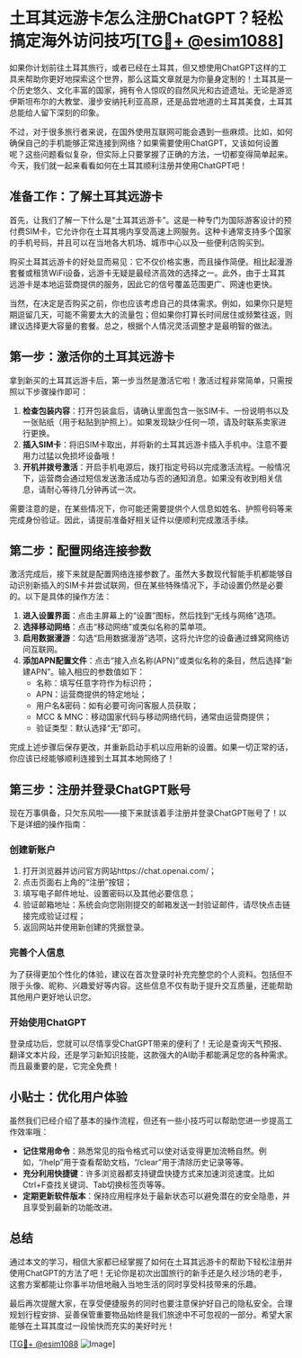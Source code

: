 # 土耳其远游卡怎么注册ChatGPT？轻松搞定海外访问技巧[[TG💪+ @esim1088](https://t.me/s/esim1088)]

如果你计划前往土耳其旅行，或者已经在土耳其，但又想使用ChatGPT这样的工具来帮助你更好地探索这个世界，那么这篇文章就是为你量身定制的！土耳其是一个历史悠久、文化丰富的国家，拥有令人惊叹的自然风光和古迹遗址。无论是游览伊斯坦布尔的大教堂、漫步安纳托利亚高原，还是品尝地道的土耳其美食，土耳其总能给人留下深刻的印象。

不过，对于很多旅行者来说，在国外使用互联网可能会遇到一些麻烦。比如，如何确保自己的手机能够正常连接到网络？如果需要使用ChatGPT，又该如何设置呢？这些问题看似复杂，但实际上只要掌握了正确的方法，一切都变得简单起来。今天，我们就一起来看看如何在土耳其顺利注册并使用ChatGPT吧！

## 准备工作：了解土耳其远游卡

首先，让我们了解一下什么是“土耳其远游卡”。这是一种专门为国际游客设计的预付费SIM卡，它允许你在土耳其境内享受高速上网服务。这种卡通常支持多个国家的手机号码，并且可以在当地各大机场、城市中心以及一些便利店购买到。

购买土耳其远游卡的好处显而易见：它不仅价格实惠，而且操作简便。相比起漫游套餐或租赁WiFi设备，远游卡无疑是最经济高效的选择之一。此外，由于土耳其远游卡是本地运营商提供的服务，因此它的信号覆盖范围更广、网速也更快。

当然，在决定是否购买之前，你也应该考虑自己的具体需求。例如，如果你只是短期逗留几天，可能不需要太大的流量包；但如果你打算长时间居住或频繁往返，则建议选择更大容量的套餐。总之，根据个人情况灵活调整才是最明智的做法。

## 第一步：激活你的土耳其远游卡

拿到新买的土耳其远游卡后，第一步当然是激活它啦！激活过程非常简单，只需按照以下步骤操作即可：

1. **检查包装内容**：打开包装盒后，请确认里面包含一张SIM卡、一份说明书以及一张贴纸（用于粘贴到护照上）。如果发现缺少任何一项，请及时联系卖家进行更换。
2. **插入SIM卡**：将旧SIM卡取出，并将新的土耳其远游卡插入手机中。注意不要用力过猛以免损坏设备哦！
3. **开机并拨号激活**：开启手机电源后，拨打指定号码以完成激活流程。一般情况下，运营商会通过短信发送激活成功与否的通知消息。如果没有收到相关信息，请耐心等待几分钟再试一次。

需要注意的是，在某些情况下，你可能还需要提供个人信息如姓名、护照号码等来完成身份验证。因此，请提前准备好相关证件以便顺利完成激活手续。

## 第二步：配置网络连接参数

激活完成后，接下来就是配置网络连接参数了。虽然大多数现代智能手机都能够自动识别新插入的SIM卡并尝试联网，但在某些特殊情况下，手动设置仍然是必要的。以下是具体的操作方法：

1. **进入设置界面**：点击主屏幕上的“设置”图标，然后找到“无线与网络”选项。
2. **选择移动网络**：点击“移动网络”或类似名称的菜单项。
3. **启用数据漫游**：勾选“启用数据漫游”选项，这将允许您的设备通过蜂窝网络访问互联网。
4. **添加APN配置文件**：点击“接入点名称(APN)”或类似名称的条目，然后选择“新建APN”。输入相应的参数值如下：
   - 名称：填写任意字符作为标识符；
   - APN：运营商提供的特定地址；
   - 用户名&密码：如有必要可询问客服人员获取；
   - MCC & MNC：移动国家代码与移动网络代码，通常由运营商提供；
   - 验证类型：默认选择“无”即可。

完成上述步骤后保存更改，并重新启动手机以应用新的设置。如果一切正常的话，你应该已经能够顺利连接到土耳其本地网络了！

## 第三步：注册并登录ChatGPT账号

现在万事俱备，只欠东风啦——接下来就该着手注册并登录ChatGPT账号了！以下是详细的操作指南：

### 创建新账户

1. 打开浏览器并访问官方网站https://chat.openai.com/；
2. 点击页面右上角的“注册”按钮；
3. 填写电子邮件地址、设置密码以及其他必要信息；
4. 验证邮箱地址：系统会向您刚刚提交的邮箱发送一封验证邮件，请尽快点击链接完成验证过程；
5. 返回网站并使用新创建的凭据登录。

### 完善个人信息

为了获得更加个性化的体验，建议在首次登录时补充完整您的个人资料。包括但不限于头像、昵称、兴趣爱好等内容。这些信息不仅有助于提升交互质量，还能帮助其他用户更好地认识您。

### 开始使用ChatGPT

登录成功后，您就可以尽情享受ChatGPT带来的便利了！无论是查询天气预报、翻译文本片段，还是学习新知识技能，这款强大的AI助手都能满足您的各种需求。而且最重要的是，它完全免费！

## 小贴士：优化用户体验

虽然我们已经介绍了基本的操作流程，但还有一些小技巧可以帮助您进一步提高工作效率哦：

- **记住常用命令**：熟悉常见的指令格式可以使对话变得更加流畅自然。例如，“/help”用于查看帮助文档，“/clear”用于清除历史记录等等。
- **充分利用快捷键**：许多浏览器都支持键盘快捷方式来加速浏览速度。比如Ctrl+F查找关键词、Tab切换标签页等等。
- **定期更新软件版本**：保持应用程序处于最新状态可以避免潜在的安全隐患，并且享受到最新的功能改进。

## 总结

通过本文的学习，相信大家都已经掌握了如何在土耳其远游卡的帮助下轻松注册并使用ChatGPT的方法了吧！无论你是初次出国旅行的新手还是久经沙场的老手，这套方案都能让你事半功倍地融入当地生活的同时享受科技带来的乐趣。

最后再次提醒大家，在享受便捷服务的同时也要注意保护好自己的隐私安全。合理规划行程安排、妥善保管重要物品始终是我们旅途中不可忽视的一部分。希望大家能够在土耳其度过一段愉快而充实的美好时光！

[[TG💪+ @esim1088](https://t.me/s/esim1088) ![Image](https://i.postimg.cc/4NQfJmqS/Snipaste-2025-05-13-00-14-12.png)]